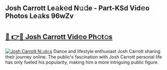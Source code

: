 ## Josh Carrott Le𝚊k𝚎d N𝚞𝚍e - Part-KSd Vid𝚎o Photos Le𝚊ks 96wZv

# <h2><a href="http://fbbxhz.evod.top/?m=Josh+Carrott">🔗 👉🔴 Josh Carrott Vid𝚎o Ph𝚘t𝚘s</a></h2>

[![Josh Carrott N𝚞d𝚎s](https://i.imgur.com/8V9OHl7.gif)](http://fbbxhz.evod.top/?m=Josh+Carrott)
Dance and lifestyle enthusiast Josh Carrott sharing their journey online. The public's fascination with Josh Carrott personal life has only fueled his popularity, making him a more intriguing public figure. 
